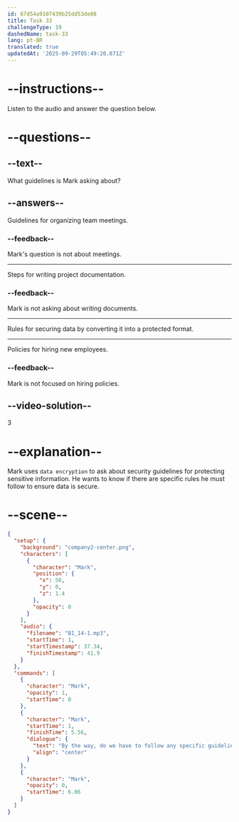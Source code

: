 ```yaml
---
id: 67d54a9107439b25dd53de88
title: Task 33
challengeType: 19
dashedName: task-33
lang: pt-BR
translated: true
updatedAt: '2025-09-29T05:49:20.871Z'
---
```


<!-- (audio) Mark: By the way, do we have to follow any specific guidelines for data encryption? -->

# --instructions--

Listen to the audio and answer the question below.

# --questions--

## --text--

What guidelines is Mark asking about?

## --answers--

Guidelines for organizing team meetings.

### --feedback--

Mark's question is not about meetings.

---

Steps for writing project documentation.

### --feedback--

Mark is not asking about writing documents.

---

Rules for securing data by converting it into a protected format.

---

Policies for hiring new employees.

### --feedback--

Mark is not focused on hiring policies.

## --video-solution--

3

# --explanation--

Mark uses `data encryption` to ask about security guidelines for protecting sensitive information. He wants to know if there are specific rules he must follow to ensure data is secure.

# --scene--

```json
{
  "setup": {
    "background": "company2-center.png",
    "characters": [
      {
        "character": "Mark",
        "position": {
          "x": 50,
          "y": 0,
          "z": 1.4
        },
        "opacity": 0
      }
    ],
    "audio": {
      "filename": "B1_14-1.mp3",
      "startTime": 1,
      "startTimestamp": 37.34,
      "finishTimestamp": 41.9
    }
  },
  "commands": [
    {
      "character": "Mark",
      "opacity": 1,
      "startTime": 0
    },
    {
      "character": "Mark",
      "startTime": 1,
      "finishTime": 5.56,
      "dialogue": {
        "text": "By the way, do we have to follow any specific guidelines for data encryption?",
        "align": "center"
      }
    },
    {
      "character": "Mark",
      "opacity": 0,
      "startTime": 6.06
    }
  ]
}
```
